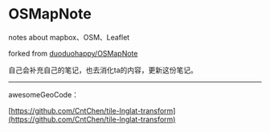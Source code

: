 # OSMapNote

notes about mapbox、OSM、Leaflet

forked from [duoduohappy/OSMapNote](https://github.com/duoduohappy/OSMapNote)

自己会补充自己的笔记，也去消化ta的内容，更新这份笔记。

---

awesomeGeoCode：

[https://github.com/CntChen/tile-lnglat-transform](https://github.com/CntChen/tile-lnglat-transform)
